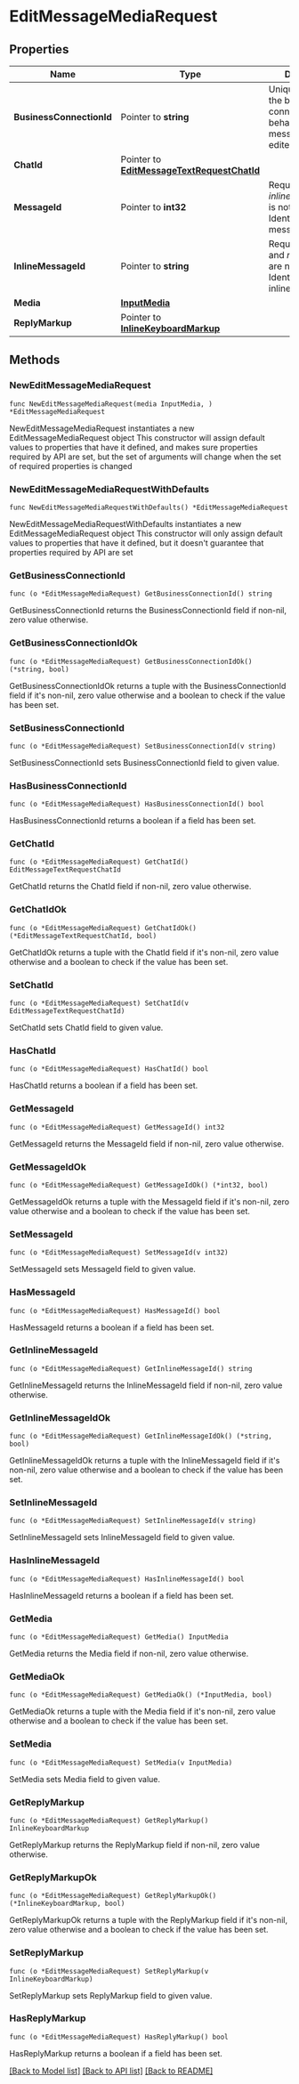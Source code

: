 # EditMessageMediaRequest

## Properties

Name | Type | Description | Notes
------------ | ------------- | ------------- | -------------
**BusinessConnectionId** | Pointer to **string** | Unique identifier of the business connection on behalf of which the message to be edited was sent | [optional] 
**ChatId** | Pointer to [**EditMessageTextRequestChatId**](EditMessageTextRequestChatId.md) |  | [optional] 
**MessageId** | Pointer to **int32** | Required if *inline\\_message\\_id* is not specified. Identifier of the message to edit | [optional] 
**InlineMessageId** | Pointer to **string** | Required if *chat\\_id* and *message\\_id* are not specified. Identifier of the inline message | [optional] 
**Media** | [**InputMedia**](InputMedia.md) |  | 
**ReplyMarkup** | Pointer to [**InlineKeyboardMarkup**](InlineKeyboardMarkup.md) |  | [optional] 

## Methods

### NewEditMessageMediaRequest

`func NewEditMessageMediaRequest(media InputMedia, ) *EditMessageMediaRequest`

NewEditMessageMediaRequest instantiates a new EditMessageMediaRequest object
This constructor will assign default values to properties that have it defined,
and makes sure properties required by API are set, but the set of arguments
will change when the set of required properties is changed

### NewEditMessageMediaRequestWithDefaults

`func NewEditMessageMediaRequestWithDefaults() *EditMessageMediaRequest`

NewEditMessageMediaRequestWithDefaults instantiates a new EditMessageMediaRequest object
This constructor will only assign default values to properties that have it defined,
but it doesn't guarantee that properties required by API are set

### GetBusinessConnectionId

`func (o *EditMessageMediaRequest) GetBusinessConnectionId() string`

GetBusinessConnectionId returns the BusinessConnectionId field if non-nil, zero value otherwise.

### GetBusinessConnectionIdOk

`func (o *EditMessageMediaRequest) GetBusinessConnectionIdOk() (*string, bool)`

GetBusinessConnectionIdOk returns a tuple with the BusinessConnectionId field if it's non-nil, zero value otherwise
and a boolean to check if the value has been set.

### SetBusinessConnectionId

`func (o *EditMessageMediaRequest) SetBusinessConnectionId(v string)`

SetBusinessConnectionId sets BusinessConnectionId field to given value.

### HasBusinessConnectionId

`func (o *EditMessageMediaRequest) HasBusinessConnectionId() bool`

HasBusinessConnectionId returns a boolean if a field has been set.

### GetChatId

`func (o *EditMessageMediaRequest) GetChatId() EditMessageTextRequestChatId`

GetChatId returns the ChatId field if non-nil, zero value otherwise.

### GetChatIdOk

`func (o *EditMessageMediaRequest) GetChatIdOk() (*EditMessageTextRequestChatId, bool)`

GetChatIdOk returns a tuple with the ChatId field if it's non-nil, zero value otherwise
and a boolean to check if the value has been set.

### SetChatId

`func (o *EditMessageMediaRequest) SetChatId(v EditMessageTextRequestChatId)`

SetChatId sets ChatId field to given value.

### HasChatId

`func (o *EditMessageMediaRequest) HasChatId() bool`

HasChatId returns a boolean if a field has been set.

### GetMessageId

`func (o *EditMessageMediaRequest) GetMessageId() int32`

GetMessageId returns the MessageId field if non-nil, zero value otherwise.

### GetMessageIdOk

`func (o *EditMessageMediaRequest) GetMessageIdOk() (*int32, bool)`

GetMessageIdOk returns a tuple with the MessageId field if it's non-nil, zero value otherwise
and a boolean to check if the value has been set.

### SetMessageId

`func (o *EditMessageMediaRequest) SetMessageId(v int32)`

SetMessageId sets MessageId field to given value.

### HasMessageId

`func (o *EditMessageMediaRequest) HasMessageId() bool`

HasMessageId returns a boolean if a field has been set.

### GetInlineMessageId

`func (o *EditMessageMediaRequest) GetInlineMessageId() string`

GetInlineMessageId returns the InlineMessageId field if non-nil, zero value otherwise.

### GetInlineMessageIdOk

`func (o *EditMessageMediaRequest) GetInlineMessageIdOk() (*string, bool)`

GetInlineMessageIdOk returns a tuple with the InlineMessageId field if it's non-nil, zero value otherwise
and a boolean to check if the value has been set.

### SetInlineMessageId

`func (o *EditMessageMediaRequest) SetInlineMessageId(v string)`

SetInlineMessageId sets InlineMessageId field to given value.

### HasInlineMessageId

`func (o *EditMessageMediaRequest) HasInlineMessageId() bool`

HasInlineMessageId returns a boolean if a field has been set.

### GetMedia

`func (o *EditMessageMediaRequest) GetMedia() InputMedia`

GetMedia returns the Media field if non-nil, zero value otherwise.

### GetMediaOk

`func (o *EditMessageMediaRequest) GetMediaOk() (*InputMedia, bool)`

GetMediaOk returns a tuple with the Media field if it's non-nil, zero value otherwise
and a boolean to check if the value has been set.

### SetMedia

`func (o *EditMessageMediaRequest) SetMedia(v InputMedia)`

SetMedia sets Media field to given value.


### GetReplyMarkup

`func (o *EditMessageMediaRequest) GetReplyMarkup() InlineKeyboardMarkup`

GetReplyMarkup returns the ReplyMarkup field if non-nil, zero value otherwise.

### GetReplyMarkupOk

`func (o *EditMessageMediaRequest) GetReplyMarkupOk() (*InlineKeyboardMarkup, bool)`

GetReplyMarkupOk returns a tuple with the ReplyMarkup field if it's non-nil, zero value otherwise
and a boolean to check if the value has been set.

### SetReplyMarkup

`func (o *EditMessageMediaRequest) SetReplyMarkup(v InlineKeyboardMarkup)`

SetReplyMarkup sets ReplyMarkup field to given value.

### HasReplyMarkup

`func (o *EditMessageMediaRequest) HasReplyMarkup() bool`

HasReplyMarkup returns a boolean if a field has been set.


[[Back to Model list]](../README.md#documentation-for-models) [[Back to API list]](../README.md#documentation-for-api-endpoints) [[Back to README]](../README.md)


